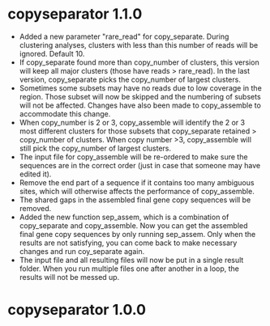 # copyseparator 1.1.0

- Added a new parameter "rare_read" for copy_separate. During clustering analyses, clusters with less than this number of reads will be ignored. Default 10.
- If copy_separate found more than copy_number of clusters, this version will keep all major clusters (those have reads > rare_read). In the last version, copy_separate picks the copy_number of largest clusters.
- Sometimes some subsets may have no reads due to low coverage in the region. Those subset will now be skipped and the numbering of subsets will not be affected. Changes have also been made to copy_assemble to accommodate this change.
- When copy_number is 2 or 3, copy_assemble will identify the 2 or 3 most different clusters for those subsets that copy_separate retained > copy_number of clusters. When copy number >3, copy_assemble will still pick the copy_number of largest clusters.
- The input file for copy_assemble will be re-ordered to make sure the sequences are in the correct order (just in case that someone may have edited it).
- Remove the end part of a sequence if it contains too many ambiguous sites, which will otherwise affects the performance of copy_assemble.
- The shared gaps in the assembled final gene copy sequences will be removed.
- Added the new function sep_assem, which is a combination of copy_separate and copy_assemble. Now you can get the assembled final gene copy sequences by only running sep_assem. Only when the results are not satisfying, you can come back to make necessary changes and run coy_separate again.
- The input file and all resulting files will now be put in a single result folder. When you run multiple files one after another in a loop, the results will not be messed up.

# copyseparator 1.0.0
